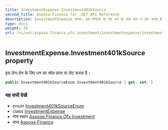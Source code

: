 ```yaml
---
title: InvestmentExpense.Investment401kSource
second_title: Aspose.Finance for .NET API Reference
description: InvestmentExpense संपत्त. इस लेनदेन के लए धन क स्रत प्रप्त य सेट करत है
type: docs
weight: 30
url: /hi/net/aspose.finance.ofx.investment/investmentexpense/investment401ksource/
---
```

## InvestmentExpense.Investment401kSource property

इस लेन-देन के लिए धन का स्रोत प्राप्त या सेट करता है।

```csharp
public Investment401kSourceEnum Investment401kSource { get; set; }
```

### यह सभी देखें

* enum [Investment401kSourceEnum](../../../aspose.finance.ofx/investment401ksourceenum/)
* class [InvestmentExpense](../)
* नाम स्थान [Aspose.Finance.Ofx.Investment](../../investmentexpense/)
* सभा [Aspose.Finance](../../../)


